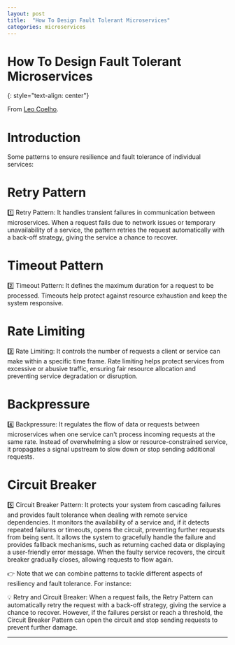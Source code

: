 ```yaml
---
layout: post
title:  "How To Design Fault Tolerant Microservices"
categories: microservices
---
```


# How To Design Fault Tolerant Microservices
{: style="text-align: center"}

From [Leo Coelho](https://www.linkedin.com/in/leo-coelho/).

# Introduction

Some patterns to ensure resilience and fault tolerance of individual services:

# Retry Pattern

1️⃣ Retry Pattern: It handles transient failures in communication between microservices. When a request fails due to network issues or temporary unavailability of a service, the pattern retries the request automatically with a back-off strategy, giving the service a chance to recover.

# Timeout Pattern

2️⃣ Timeout Pattern: It defines the maximum duration for a request to be processed. Timeouts help protect against resource exhaustion and keep the system responsive.

# Rate Limiting

3️⃣ Rate Limiting: It controls the number of requests a client or service can make within a specific time frame. Rate limiting helps protect services from excessive or abusive traffic, ensuring fair resource allocation and preventing service degradation or disruption.

# Backpressure

4️⃣ Backpressure: It regulates the flow of data or requests between microservices when one service can't process incoming requests at the same rate. Instead of overwhelming a slow or resource-constrained service, it propagates a signal upstream to slow down or stop sending additional requests.

# Circuit Breaker

5️⃣ Circuit Breaker Pattern: It protects your system from cascading failures and provides fault tolerance when dealing with remote service dependencies. It monitors the availability of a service and, if it detects repeated failures or timeouts, opens the circuit, preventing further requests from being sent. It allows the system to gracefully handle the failure and provides fallback mechanisms, such as returning cached data or displaying a user-friendly error message. When the faulty service recovers, the circuit breaker gradually closes, allowing requests to flow again.

👉 Note that we can combine patterns to tackle different aspects of resiliency and fault tolerance. For instance:

💡 Retry and Circuit Breaker: When a request fails, the Retry Pattern can automatically retry the request with a back-off strategy, giving the service a chance to recover. However, if the failures persist or reach a threshold, the Circuit Breaker Pattern can open the circuit and stop sending requests to prevent further damage.

---